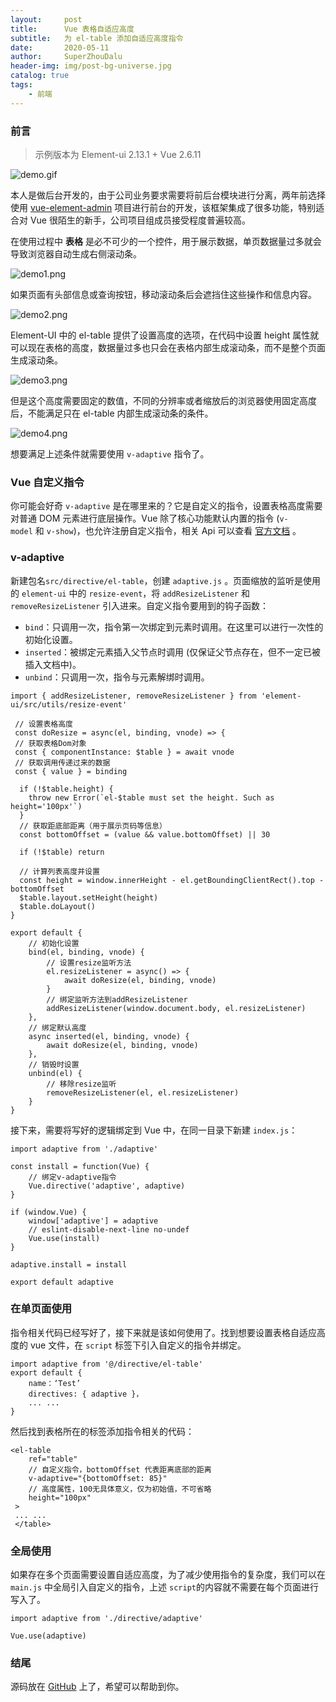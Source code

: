 ```yaml
---
layout:     post
title:      Vue 表格自适应高度
subtitle:   为 el-table 添加自适应高度指令
date:       2020-05-11
author:     SuperZhouDalu
header-img: img/post-bg-universe.jpg
catalog: true
tags:                              
    - 前端
---
```


### 前言

> 示例版本为 Element-ui 2.13.1 + Vue 2.6.11

![demo.gif](http://ww1.sinaimg.cn/large/005yqb1Zly1geokm94qxtg31hc0t4qqz.gif)

本人是做后台开发的，由于公司业务要求需要将前后台模块进行分离，两年前选择使用 [vue-element-admin](https://github.com/PanJiaChen/vue-element-admin) 项目进行前台的开发，该框架集成了很多功能，特别适合对 Vue 很陌生的新手，公司项目组成员接受程度普遍较高。

在使用过程中 **表格** 是必不可少的一个控件，用于展示数据，单页数据量过多就会导致浏览器自动生成右侧滚动条。

![demo1.png](http://ww1.sinaimg.cn/large/005yqb1Zly1geok2ppdovj31hb0pudij.jpg)

如果页面有头部信息或查询按钮，移动滚动条后会遮挡住这些操作和信息内容。

![demo2.png](http://ww1.sinaimg.cn/large/005yqb1Zly1geok3qxzt5j31h90q2gob.jpg)

Element-UI 中的 el-table 提供了设置高度的选项，在代码中设置 height 属性就可以现在表格的高度，数据量过多也只会在表格内部生成滚动条，而不是整个页面生成滚动条。

![demo3.png](http://ww1.sinaimg.cn/large/005yqb1Zly1geok5sq3glj31ha0pz40y.jpg)

但是这个高度需要固定的数值，不同的分辨率或者缩放后的浏览器使用固定高度后，不能满足只在 el-table 内部生成滚动条的条件。

![demo4.png](http://ww1.sinaimg.cn/large/005yqb1Zly1geok76w3pcj31h50kztau.jpg)

想要满足上述条件就需要使用 `v-adaptive` 指令了。

### Vue 自定义指令

你可能会好奇 `v-adaptive`  是在哪里来的？它是自定义的指令，设置表格高度需要对普通 DOM 元素进行底层操作。Vue 除了核心功能默认内置的指令 (`v-model` 和 `v-show`)，也允许注册自定义指令，相关 Api 可以查看 [官方文档](https://cn.vuejs.org/v2/guide/custom-directive.html) 。

### v-adaptive

新建包名`src/directive/el-table`，创建 `adaptive.js` 。页面缩放的监听是使用的 `element-ui` 中的 `resize-event`，将 `addResizeListener`  和 `removeResizeListener`  引入进来。自定义指令要用到的钩子函数：

* `bind`：只调用一次，指令第一次绑定到元素时调用。在这里可以进行一次性的初始化设置。
* `inserted`：被绑定元素插入父节点时调用 (仅保证父节点存在，但不一定已被插入文档中)。
* `unbind`：只调用一次，指令与元素解绑时调用。

```
import { addResizeListener, removeResizeListener } from 'element-ui/src/utils/resize-event'

 // 设置表格高度
 const doResize = async(el, binding, vnode) => {
 // 获取表格Dom对象
 const { componentInstance: $table } = await vnode
 // 获取调用传递过来的数据 
 const { value } = binding

  if (!$table.height) {
    throw new Error(`el-$table must set the height. Such as height='100px'`)
  }
  // 获取距底部距离（用于展示页码等信息）
  const bottomOffset = (value && value.bottomOffset) || 30

  if (!$table) return

  // 计算列表高度并设置
  const height = window.innerHeight - el.getBoundingClientRect().top - bottomOffset
  $table.layout.setHeight(height)
  $table.doLayout()
}

export default {  
    // 初始化设置
    bind(el, binding, vnode) { 
        // 设置resize监听方法
        el.resizeListener = async() => { 
            await doResize(el, binding, vnode)
        }    
        // 绑定监听方法到addResizeListener
        addResizeListener(window.document.body, el.resizeListener)  
    },  
    // 绑定默认高度
    async inserted(el, binding, vnode) { 
        await doResize(el, binding, vnode)  
    },  
    // 销毁时设置
    unbind(el) { 
        // 移除resize监听
        removeResizeListener(el, el.resizeListener)  
    }
}
```

接下来，需要将写好的逻辑绑定到 Vue 中，在同一目录下新建 `index.js`：

```
import adaptive from './adaptive'

const install = function(Vue) {     
    // 绑定v-adaptive指令
    Vue.directive('adaptive', adaptive)
}

if (window.Vue) {
    window['adaptive'] = adaptive  
    // eslint-disable-next-line no-undef 
    Vue.use(install)
}

adaptive.install = install

export default adaptive
```

### 在单页面使用

指令相关代码已经写好了，接下来就是该如何使用了。找到想要设置表格自适应高度的 vue 文件，在 `script` 标签下引入自定义的指令并绑定。

```
import adaptive from '@/directive/el-table'
export default {  
    name：‘Test’
    directives: { adaptive }，
    ... ...
}
```
然后找到表格所在的标签添加指令相关的代码：
```
<el-table  
    ref="table"
    // 自定义指令，bottomOffset 代表距离底部的距离
    v-adaptive="{bottomOffset: 85}"
    // 高度属性，100无具体意义，仅为初始值，不可省略
    height="100px" 
 >
 ... ...
 </table>
```
### 全局使用

如果存在多个页面需要设置自适应高度，为了减少使用指令的复杂度，我们可以在 `main.js` 中全局引入自定义的指令，上述 `script`的内容就不需要在每个页面进行写入了。

```
import adaptive from './directive/adaptive'

Vue.use(adaptive)
```

### 结尾

源码放在 [GitHub](https://github.com/superZhouDaLu/BlogExample/tree/master/Vue_Adaptive_Table) 上了，希望可以帮助到你。
